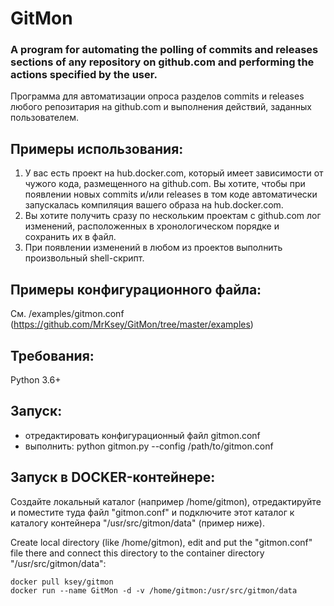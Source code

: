 # GitMon
### A program for automating the polling of commits and releases sections of any repository on github.com and performing the actions specified by the user.
Программа для автоматизации опроса разделов commits и releases любого репозитария на github.com и выполнения действий, заданных пользователем.

## Примеры использования:
   1) У вас есть проект на hub.docker.com, который имеет зависимости от чужого кода, размещенного на github.com.
      Вы хотите, чтобы при появлении новых commits и/или releases в том коде автоматически запускалась
      компиляция вашего образа на hub.docker.com.
   2) Вы хотите получить сразу по нескольким проектам с github.com лог изменений, расположенных
      в хронологическом порядке и сохранить их в файл.
   3) При появлении изменений в любом из проектов выполнить произвольный shell-скрипт.
   
## Примеры конфигурационного файла:
См. /examples/gitmon.conf (https://github.com/MrKsey/GitMon/tree/master/examples)

## Требования:
Python 3.6+

## Запуск:
- отредактировать конфигурационный файл gitmon.conf
- выполнить: python gitmon.py --config /path/to/gitmon.conf

## Запуск в DOCKER-контейнере:

Создайте локальный каталог (например /home/gitmon), отредактируйте и поместите туда файл "gitmon.conf" и подключите этот каталог к каталогу контейнера "/usr/src/gitmon/data" (пример ниже).

Create local directory (like /home/gitmon), edit and put the "gitmon.conf" file there and connect this directory to the container directory "/usr/src/gitmon/data":
```
docker pull ksey/gitmon
docker run --name GitMon -d -v /home/gitmon:/usr/src/gitmon/data
```
